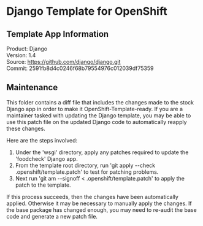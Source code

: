 # Django Template for OpenShift

## Template App Information
Product: Django  
Version: 1.4  
Source:  https://github.com/django/django.git  
Commit:  2591fb8d4c0246f68b79554976c012039df75359

## Maintenance
This folder contains a diff file that includes the changes made to the
stock Django app in order to make it OpenShift-Template-ready. If
you are a maintainer tasked with updating the Django template, you
may be able to use this patch file on the updated Django code to
automatically reapply these changes.

Here are the steps involved:

1. Under the 'wsgi' directory, apply any patches required to update the 'foodcheck' Django app.
2. From the template root directory, run 'git apply --check .openshift/template.patch' to test for patching problems.
3. Next run 'git am --signoff < .openshift/template.patch' to apply the patch to the template.

If this process succeeds, then the changes have been automatically
applied. Otherwise it may be necessary to manually apply the
changes. If the base package has changed enough, you may need to
re-audit the base code and generate a new patch file.
